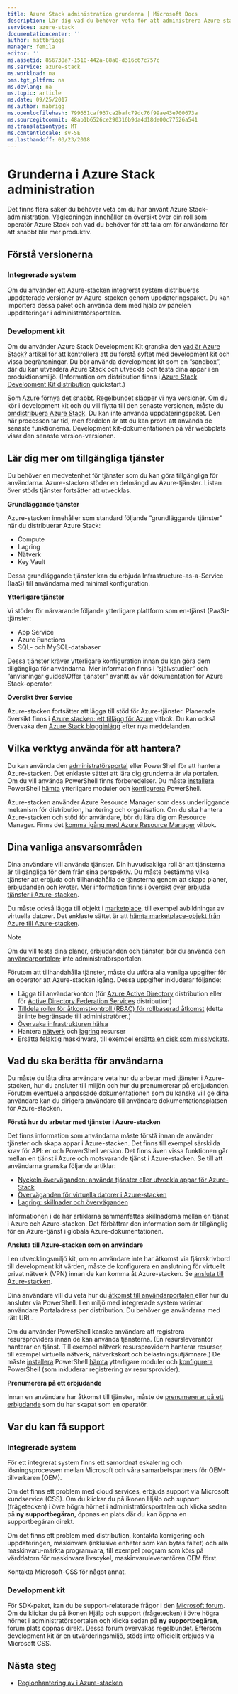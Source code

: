 ```yaml
---
title: Azure Stack administration grunderna | Microsoft Docs
description: Lär dig vad du behöver veta för att administrera Azure stacken.
services: azure-stack
documentationcenter: ''
author: mattbriggs
manager: femila
editor: ''
ms.assetid: 856738a7-1510-442a-88a8-d316c67c757c
ms.service: azure-stack
ms.workload: na
pms.tgt_pltfrm: na
ms.devlang: na
ms.topic: article
ms.date: 09/25/2017
ms.author: mabrigg
ms.openlocfilehash: 799651caf937ca2bafc79dc76f99ae43e700673a
ms.sourcegitcommit: 48ab1b6526ce290316b9da4d18de00c77526a541
ms.translationtype: MT
ms.contentlocale: sv-SE
ms.lasthandoff: 03/23/2018
---
```

# <a name="azure-stack-administration-basics"></a>Grunderna i Azure Stack administration
Det finns flera saker du behöver veta om du har använt Azure Stack-administration. Vägledningen innehåller en översikt över din roll som operatör Azure Stack och vad du behöver för att tala om för användarna för att snabbt blir mer produktiv.

## <a name="understand-the-builds"></a>Förstå versionerna

### <a name="integrated-systems"></a>Integrerade system

Om du använder ett Azure-stacken integrerat system distribueras uppdaterade versioner av Azure-stacken genom uppdateringspaket. Du kan importera dessa paket och använda dem med hjälp av panelen uppdateringar i administratörsportalen.
 
### <a name="development-kit"></a>Development kit

Om du använder Azure Stack Development Kit granska den [vad är Azure Stack?](azure-stack-poc.md) artikel för att kontrollera att du förstå syftet med development kit och vissa begränsningar. Du bör använda development kit som en ”sandbox”, där du kan utvärdera Azure Stack och utveckla och testa dina appar i en produktionsmiljö. (Information om distribution finns i [Azure Stack Development Kit distribution](azure-stack-deploy-overview.md) quickstart.)

Som Azure förnya det snabbt. Regelbundet släpper vi nya versioner. Om du kör i development kit och du vill flytta till den senaste versionen, måste du [omdistribuera Azure Stack](azure-stack-redeploy.md). Du kan inte använda uppdateringspaket. Den här processen tar tid, men fördelen är att du kan prova att använda de senaste funktionerna. Development kit-dokumentationen på vår webbplats visar den senaste version-versionen.

## <a name="learn-about-available-services"></a>Lär dig mer om tillgängliga tjänster

Du behöver en medvetenhet för tjänster som du kan göra tillgängliga för användarna. Azure-stacken stöder en delmängd av Azure-tjänster. Listan över stöds tjänster fortsätter att utvecklas.

**Grundläggande tjänster**

Azure-stacken innehåller som standard följande ”grundläggande tjänster” när du distribuerar Azure Stack:

- Compute
- Lagring
- Nätverk
- Key Vault

Dessa grundläggande tjänster kan du erbjuda Infrastructure-as-a-Service (IaaS) till användarna med minimal konfiguration.

**Ytterligare tjänster**

Vi stöder för närvarande följande ytterligare plattform som en-tjänst (PaaS)-tjänster:

- App Service
- Azure Functions
- SQL- och MySQL-databaser

Dessa tjänster kräver ytterligare konfiguration innan du kan göra dem tillgängliga för användarna. Mer information finns i ”självstudier” och ”anvisningar guides\Offer tjänster” avsnitt av vår dokumentation för Azure Stack-operator.

**Översikt över Service**

Azure-stacken fortsätter att lägga till stöd för Azure-tjänster. Planerade översikt finns i [Azure stacken: ett tillägg för Azure](https://go.microsoft.com/fwlink/?LinkId=842846&clcid=0x409) vitbok. Du kan också övervaka den [Azure Stack blogginlägg](https://azure.microsoft.com/blog/tag/azure-stack-technical-preview) efter nya meddelanden.

## <a name="what-tools-do-i-use-to-manage"></a>Vilka verktyg använda för att hantera?
 
Du kan använda den [administratörsportal](azure-stack-manage-portals.md) eller PowerShell för att hantera Azure-stacken. Det enklaste sättet att lära dig grunderna är via portalen. Om du vill använda PowerShell finns förberedelser. Du måste [installera](azure-stack-powershell-install.md) PowerShell [hämta](azure-stack-powershell-download.md) ytterligare moduler och [konfigurera](azure-stack-powershell-configure-admin.md) PowerShell.

Azure-stacken använder Azure Resource Manager som dess underliggande mekanism för distribution, hantering och organisation. Om du ska hantera Azure-stacken och stöd för användare, bör du lära dig om Resource Manager. Finns det [komma igång med Azure Resource Manager](http://download.microsoft.com/download/E/A/4/EA4017B5-F2ED-449A-897E-BD92E42479CE/Getting_Started_With_Azure_Resource_Manager_white_paper_EN_US.pdf) vitbok.

## <a name="your-typical-responsibilities"></a>Dina vanliga ansvarsområden

Dina användare vill använda tjänster. Din huvudsakliga roll är att tjänsterna är tillgängliga för dem från sina perspektiv. Du måste bestämma vilka tjänster att erbjuda och tillhandahålla de tjänsterna genom att skapa planer, erbjudanden och kvoter. Mer information finns i [översikt över erbjuda tjänster i Azure-stacken](azure-stack-offer-services-overview.md). 

Du måste också lägga till objekt i [marketplace](azure-stack-marketplace.md), till exempel avbildningar av virtuella datorer. Det enklaste sättet är att [hämta marketplace-objekt från Azure till Azure-stacken](azure-stack-download-azure-marketplace-item.md).

> [!NOTE]
> Om du vill testa dina planer, erbjudanden och tjänster, bör du använda den [användarportalen](azure-stack-manage-portals.md); inte administratörsportalen.

Förutom att tillhandahålla tjänster, måste du utföra alla vanliga uppgifter för en operator att Azure-stacken igång. Dessa uppgifter inkluderar följande:

- Lägga till användarkonton (för [Azure Active Directory](azure-stack-add-new-user-aad.md) distribution eller för [Active Directory Federation Services](azure-stack-add-users-adfs.md) distribution)
- [Tilldela roller för åtkomstkontroll (RBAC) för rollbaserad åtkomst](azure-stack-manage-permissions.md) (detta är inte begränsade till administratörer.)
- [Övervaka infrastrukturen hälsa](azure-stack-monitor-health.md)
- Hantera [nätverk](azure-stack-viewing-public-ip-address-consumption.md) och [lagring](azure-stack-manage-storage-accounts.md) resurser
- Ersätta felaktig maskinvara, till exempel [ersätta en disk som misslyckats](azure-stack-replace-disk.md).

## <a name="what-to-tell-your-users"></a>Vad du ska berätta för användarna

Du måste du låta dina användare veta hur du arbetar med tjänster i Azure-stacken, hur du ansluter till miljön och hur du prenumererar på erbjudanden. Förutom eventuella anpassade dokumentationen som du kanske vill ge dina användare kan du dirigera användare till användare dokumentationsplatsen för Azure-stacken.

**Förstå hur du arbetar med tjänster i Azure-stacken**

Det finns information som användarna måste förstå innan de använder tjänster och skapa appar i Azure-stacken. Det finns till exempel särskilda krav för API: er och PowerShell version. Det finns även vissa funktionen går mellan en tjänst i Azure och motsvarande tjänst i Azure-stacken. Se till att användarna granska följande artiklar:

- [Nyckeln överväganden: använda tjänster eller utveckla appar för Azure-Stack](user/azure-stack-considerations.md)
- [Överväganden för virtuella datorer i Azure-stacken](user/azure-stack-vm-considerations.md)
- [Lagring: skillnader och överväganden](user/azure-stack-acs-differences.md)

Informationen i de här artiklarna sammanfattas skillnaderna mellan en tjänst i Azure och Azure-stacken. Det förbättrar den information som är tillgänglig för en Azure-tjänst i globala Azure-dokumentationen.

**Ansluta till Azure-stacken som en användare**

I en utvecklingsmiljö kit, om en användare inte har åtkomst via fjärrskrivbord till development kit värden, måste de konfigurera en anslutning för virtuellt privat nätverk (VPN) innan de kan komma åt Azure-stacken. Se [ansluta till Azure-stacken](azure-stack-connect-azure-stack.md). 

Dina användare vill du veta hur du [åtkomst till användarportalen ](user/azure-stack-use-portal.md) eller hur du ansluter via PowerShell. I en miljö med integrerade system varierar användare Portaladress per distribution. Du behöver ge användarna med rätt URL.

Om du använder PowerShell kanske användare att registrera resursproviders innan de kan använda tjänsterna. (En resursleverantör hanterar en tjänst. Till exempel nätverk resursprovidern hanterar resurser, till exempel virtuella nätverk, nätverkskort och belastningsutjämnare.) De måste [installera](user/azure-stack-powershell-install.md) PowerShell [hämta](user/azure-stack-powershell-download.md) ytterligare moduler och [konfigurera](user/azure-stack-powershell-configure-user.md) PowerShell (som inkluderar registrering av resursprovider).

**Prenumerera på ett erbjudande**

Innan en användare har åtkomst till tjänster, måste de [prenumererar på ett erbjudande](azure-stack-subscribe-plan-provision-vm.md) som du har skapat som en operatör.

## <a name="where-to-get-support"></a>Var du kan få support

### <a name="integrated-systems"></a>Integrerade system

För ett integrerat system finns ett samordnat eskalering och lösningsprocessen mellan Microsoft och våra samarbetspartners för OEM-tillverkaren (OEM).

Om det finns ett problem med cloud services, erbjuds support via Microsoft kundservice (CSS). Om du klickar du på ikonen Hjälp och support (frågetecken) i övre högra hörnet i administratörsportalen och klicka sedan på **ny supportbegäran**, öppnas en plats där du kan öppna en supportbegäran direkt.

Om det finns ett problem med distribution, kontakta korrigering och uppdateringen, maskinvara (inklusive enheter som kan bytas fältet) och alla maskinvaru-märkta programvara, till exempel program som körs på värddatorn för maskinvara livscykel, maskinvaruleverantören OEM först.

Kontakta Microsoft-CSS för något annat.

### <a name="development-kit"></a>Development kit

För SDK-paket, kan du be support-relaterade frågor i den [Microsoft forum](https://social.msdn.microsoft.com/Forums/azure/home?forum=azurestack). Om du klickar du på ikonen Hjälp och support (frågetecken) i övre högra hörnet i administratörsportalen och klicka sedan på **ny supportbegäran**, forum plats öppnas direkt. Dessa forum övervakas regelbundet. Eftersom development kit är en utvärderingsmiljö, stöds inte officiellt erbjuds via Microsoft CSS.

## <a name="next-steps"></a>Nästa steg

- [Regionhantering av i Azure-stacken](azure-stack-region-management.md)


